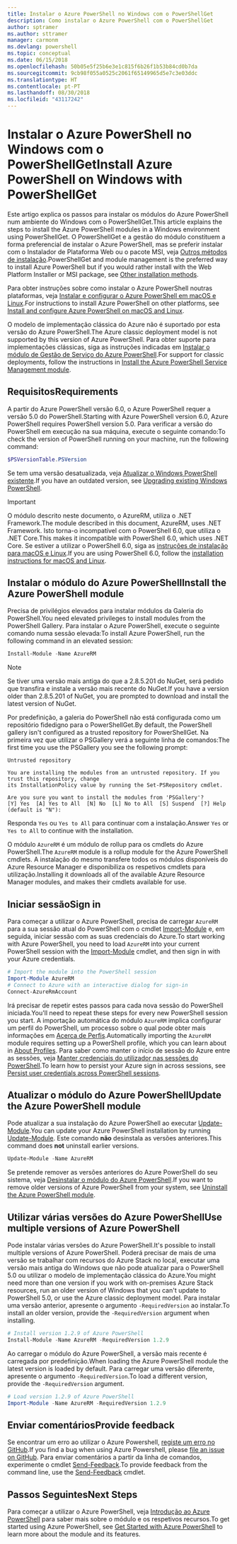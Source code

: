 ```yaml
---
title: Instalar o Azure PowerShell no Windows com o PowerShellGet
description: Como instalar o Azure PowerShell com o PowerShellGet
author: sptramer
ms.author: sttramer
manager: carmonm
ms.devlang: powershell
ms.topic: conceptual
ms.date: 06/15/2018
ms.openlocfilehash: 50b05e5f25b6e3e1c815f6b26f1b53b84cd0b7da
ms.sourcegitcommit: 9cb98f055a0525c2061f65149965d5e7c3e03ddc
ms.translationtype: HT
ms.contentlocale: pt-PT
ms.lasthandoff: 08/30/2018
ms.locfileid: "43117242"
---
```

# <a name="install-azure-powershell-on-windows-with-powershellget"></a><span data-ttu-id="cebb6-103">Instalar o Azure PowerShell no Windows com o PowerShellGet</span><span class="sxs-lookup"><span data-stu-id="cebb6-103">Install Azure PowerShell on Windows with PowerShellGet</span></span>

<span data-ttu-id="cebb6-104">Este artigo explica os passos para instalar os módulos do Azure PowerShell num ambiente do Windows com o PowerShellGet.</span><span class="sxs-lookup"><span data-stu-id="cebb6-104">This article explains the steps to install the Azure PowerShell modules in a Windows environment using PowerShellGet.</span></span> <span data-ttu-id="cebb6-105">O PowerShellGet e a gestão do módulo constituem a forma preferencial de instalar o Azure PowerShell, mas se preferir instalar com o Instalador de Plataforma Web ou o pacote MSI, veja [Outros métodos de instalação](other-install.md).</span><span class="sxs-lookup"><span data-stu-id="cebb6-105">PowerShellGet and module management is the preferred way to install Azure PowerShell but if you would rather install with the Web Platform Installer or MSI package, see [Other installation methods](other-install.md).</span></span>

<span data-ttu-id="cebb6-106">Para obter instruções sobre como instalar o Azure PowerShell noutras plataformas, veja [Instalar e configurar o Azure PowerShell em macOS e Linux](install-azurermps-maclinux.md).</span><span class="sxs-lookup"><span data-stu-id="cebb6-106">For instructions to install Azure PowerShell on other platforms, see [Install and configure Azure PowerShell on macOS and Linux](install-azurermps-maclinux.md).</span></span>

<span data-ttu-id="cebb6-107">O modelo de implementação clássica do Azure não é suportado por esta versão do Azure PowerShell.</span><span class="sxs-lookup"><span data-stu-id="cebb6-107">The Azure classic deployment model is not supported by this version of Azure PowerShell.</span></span> <span data-ttu-id="cebb6-108">Para obter suporte para implementações clássicas, siga as instruções indicadas em [Instalar o módulo de Gestão de Serviço do Azure PowerShell](/powershell/azure/servicemanagement/install-azure-ps).</span><span class="sxs-lookup"><span data-stu-id="cebb6-108">For support for classic deployments, follow the instructions in [Install the Azure PowerShell Service Management module](/powershell/azure/servicemanagement/install-azure-ps).</span></span>

## <a name="requirements"></a><span data-ttu-id="cebb6-109">Requisitos</span><span class="sxs-lookup"><span data-stu-id="cebb6-109">Requirements</span></span>

<span data-ttu-id="cebb6-110">A partir do Azure PowerShell versão 6.0, o Azure PowerShell requer a versão 5.0 do PowerShell.</span><span class="sxs-lookup"><span data-stu-id="cebb6-110">Starting with Azure PowerShell version 6.0, Azure PowerShell requires PowerShell version 5.0.</span></span> <span data-ttu-id="cebb6-111">Para verificar a versão do PowerShell em execução na sua máquina, execute o seguinte comando:</span><span class="sxs-lookup"><span data-stu-id="cebb6-111">To check the version of PowerShell running on your machine, run the following command:</span></span>

```powershell
$PSVersionTable.PSVersion
```

<span data-ttu-id="cebb6-112">Se tem uma versão desatualizada, veja [Atualizar o Windows PowerShell existente](/powershell/scripting/setup/installing-windows-powershell?view=powershell-6#upgrading-existing-windows-powershell).</span><span class="sxs-lookup"><span data-stu-id="cebb6-112">If you have an outdated version, see [Upgrading existing Windows PowerShell](/powershell/scripting/setup/installing-windows-powershell?view=powershell-6#upgrading-existing-windows-powershell).</span></span>

> [!IMPORTANT]
> <span data-ttu-id="cebb6-113">O módulo descrito neste documento, o AzureRM, utiliza o .NET Framework.</span><span class="sxs-lookup"><span data-stu-id="cebb6-113">The module described in this document, AzureRM, uses .NET Framework.</span></span> <span data-ttu-id="cebb6-114">Isto torna-o incompatível com o PowerShell 6.0, que utiliza o .NET Core.</span><span class="sxs-lookup"><span data-stu-id="cebb6-114">This makes it incompatible with PowerShell 6.0, which uses .NET Core.</span></span> <span data-ttu-id="cebb6-115">Se estiver a utilizar o PowerShell 6.0, siga as [instruções de instalação para macOS e Linux](install-azurermps-maclinux.md).</span><span class="sxs-lookup"><span data-stu-id="cebb6-115">If you are using PowerShell 6.0, follow the [installation instructions for macOS and Linux](install-azurermps-maclinux.md).</span></span>

## <a name="install-the-azure-powershell-module"></a><span data-ttu-id="cebb6-116">Instalar o módulo do Azure PowerShell</span><span class="sxs-lookup"><span data-stu-id="cebb6-116">Install the Azure PowerShell module</span></span>

<span data-ttu-id="cebb6-117">Precisa de privilégios elevados para instalar módulos da Galeria do PowerShell.</span><span class="sxs-lookup"><span data-stu-id="cebb6-117">You need elevated privileges to install modules from the PowerShell Gallery.</span></span> <span data-ttu-id="cebb6-118">Para instalar o Azure PowerShell, execute o seguinte comando numa sessão elevada:</span><span class="sxs-lookup"><span data-stu-id="cebb6-118">To install Azure PowerShell, run the following command in an elevated session:</span></span>

```powershell
Install-Module -Name AzureRM
```

> [!NOTE]
> <span data-ttu-id="cebb6-119">Se tiver uma versão mais antiga do que a 2.8.5.201 do NuGet, será pedido que transfira e instale a versão mais recente do NuGet.</span><span class="sxs-lookup"><span data-stu-id="cebb6-119">If you have a version older than 2.8.5.201 of NuGet, you are prompted to download and install the latest version of NuGet.</span></span>

<span data-ttu-id="cebb6-120">Por predefinição, a galeria do PowerShell não está configurada como um repositório fidedigno para o PowerShellGet.</span><span class="sxs-lookup"><span data-stu-id="cebb6-120">By default, the PowerShell gallery isn't configured as a trusted repository for PowerShellGet.</span></span> <span data-ttu-id="cebb6-121">Na primeira vez que utilizar o PSGallery verá a seguinte linha de comandos:</span><span class="sxs-lookup"><span data-stu-id="cebb6-121">The first time you use the PSGallery you see the following prompt:</span></span>

```output
Untrusted repository

You are installing the modules from an untrusted repository. If you trust this repository, change
its InstallationPolicy value by running the Set-PSRepository cmdlet.

Are you sure you want to install the modules from 'PSGallery'?
[Y] Yes  [A] Yes to All  [N] No  [L] No to All  [S] Suspend  [?] Help (default is "N"):
```

<span data-ttu-id="cebb6-122">Responda `Yes` ou `Yes to All` para continuar com a instalação.</span><span class="sxs-lookup"><span data-stu-id="cebb6-122">Answer `Yes` or `Yes to All` to continue with the installation.</span></span>

<span data-ttu-id="cebb6-123">O módulo `AzureRM` é um módulo de rollup para os cmdlets do Azure PowerShell.</span><span class="sxs-lookup"><span data-stu-id="cebb6-123">The `AzureRM` module is a rollup module for the Azure PowerShell cmdlets.</span></span> <span data-ttu-id="cebb6-124">A instalação do mesmo transfere todos os módulos disponíveis do Azure Resource Manager e disponibiliza os respetivos cmdlets para utilização.</span><span class="sxs-lookup"><span data-stu-id="cebb6-124">Installing it downloads all of the available Azure Resource Manager modules, and makes their cmdlets available for use.</span></span>

## <a name="sign-in"></a><span data-ttu-id="cebb6-125">Iniciar sessão</span><span class="sxs-lookup"><span data-stu-id="cebb6-125">Sign in</span></span>

<span data-ttu-id="cebb6-126">Para começar a utilizar o Azure PowerShell, precisa de carregar `AzureRM` para a sua sessão atual do PowerShell com o cmdlet [Import-Module](/powershell/module/Microsoft.PowerShell.Core/Import-Module) e, em seguida, iniciar sessão com as suas credenciais do Azure.</span><span class="sxs-lookup"><span data-stu-id="cebb6-126">To start working with Azure PowerShell, you need to load `AzureRM` into your current PowerShell session with the [Import-Module](/powershell/module/Microsoft.PowerShell.Core/Import-Module) cmdlet, and then sign in with your Azure credentials.</span></span>

```powershell
# Import the module into the PowerShell session
Import-Module AzureRM
# Connect to Azure with an interactive dialog for sign-in
Connect-AzureRmAccount
```

<span data-ttu-id="cebb6-127">Irá precisar de repetir estes passos para cada nova sessão do PowerShell iniciada.</span><span class="sxs-lookup"><span data-stu-id="cebb6-127">You'll need to repeat these steps for every new PowerShell session you start.</span></span> <span data-ttu-id="cebb6-128">A importação automática do módulo `AzureRM` implica configurar um perfil do PowerShell, um processo sobre o qual pode obter mais informações em [Acerca de Perfis](/powershell/module/microsoft.powershell.core/about/about_profiles).</span><span class="sxs-lookup"><span data-stu-id="cebb6-128">Automatically importing the `AzureRM` module requires setting up a PowerShell profile, which you can learn about in [About Profiles](/powershell/module/microsoft.powershell.core/about/about_profiles).</span></span>
<span data-ttu-id="cebb6-129">Para saber como manter o início de sessão do Azure entre as sessões, veja [Manter credenciais do utilizador nas sessões do PowerShell](context-persistence.md).</span><span class="sxs-lookup"><span data-stu-id="cebb6-129">To learn how to persist your Azure sign in across sessions, see [Persist user credentials across PowerShell sessions](context-persistence.md).</span></span>

## <a name="update-the-azure-powershell-module"></a><span data-ttu-id="cebb6-130">Atualizar o módulo do Azure PowerShell</span><span class="sxs-lookup"><span data-stu-id="cebb6-130">Update the Azure PowerShell module</span></span>

<span data-ttu-id="cebb6-131">Pode atualizar a sua instalação do Azure PowerShell ao executar [Update-Module](/powershell/module/powershellget/update-module).</span><span class="sxs-lookup"><span data-stu-id="cebb6-131">You can update your Azure PowerShell installation by running [Update-Module](/powershell/module/powershellget/update-module).</span></span> <span data-ttu-id="cebb6-132">Este comando __não__ desinstala as versões anteriores.</span><span class="sxs-lookup"><span data-stu-id="cebb6-132">This command does __not__ uninstall earlier versions.</span></span>

```powershell
Update-Module -Name AzureRM
```

<span data-ttu-id="cebb6-133">Se pretende remover as versões anteriores do Azure PowerShell do seu sistema, veja [Desinstalar o módulo do Azure PowerShell](uninstall-azurerm-ps.md).</span><span class="sxs-lookup"><span data-stu-id="cebb6-133">If you want to remove older versions of Azure PowerShell from your system, see [Uninstall the Azure PowerShell module](uninstall-azurerm-ps.md).</span></span>

## <a name="use-multiple-versions-of-azure-powershell"></a><span data-ttu-id="cebb6-134">Utilizar várias versões do Azure PowerShell</span><span class="sxs-lookup"><span data-stu-id="cebb6-134">Use multiple versions of Azure PowerShell</span></span>

<span data-ttu-id="cebb6-135">Pode instalar várias versões do Azure PowerShell.</span><span class="sxs-lookup"><span data-stu-id="cebb6-135">It's possible to install multiple versions of Azure PowerShell.</span></span> <span data-ttu-id="cebb6-136">Poderá precisar de mais de uma versão se trabalhar com recursos do Azure Stack no local, executar uma versão mais antiga do Windows que não pode atualizar para o PowerShell 5.0 ou utilizar o modelo de implementação clássica do Azure.</span><span class="sxs-lookup"><span data-stu-id="cebb6-136">You might need more than one version if you work with on-premises Azure Stack resources, run an older version of Windows that you can't update to PowerShell 5.0, or use the Azure classic deployment model.</span></span> <span data-ttu-id="cebb6-137">Para instalar uma versão anterior, apresente o argumento `-RequiredVersion` ao instalar.</span><span class="sxs-lookup"><span data-stu-id="cebb6-137">To install an older version, provide the `-RequiredVersion` argument when installing.</span></span>

```powershell
# Install version 1.2.9 of Azure PowerShell
Install-Module -Name AzureRM -RequiredVersion 1.2.9
```

<span data-ttu-id="cebb6-138">Ao carregar o módulo do Azure PowerShell, a versão mais recente é carregada por predefinição.</span><span class="sxs-lookup"><span data-stu-id="cebb6-138">When loading the Azure PowerShell module the latest version is loaded by default.</span></span> <span data-ttu-id="cebb6-139">Para carregar uma versão diferente, apresente o argumento `-RequiredVersion`.</span><span class="sxs-lookup"><span data-stu-id="cebb6-139">To load a different version, provide the `-RequiredVersion` argument.</span></span>

```powershell
# Load version 1.2.9 of Azure PowerShell
Import-Module -Name AzureRM -RequiredVersion 1.2.9
```

## <a name="provide-feedback"></a><span data-ttu-id="cebb6-140">Enviar comentários</span><span class="sxs-lookup"><span data-stu-id="cebb6-140">Provide feedback</span></span>

<span data-ttu-id="cebb6-141">Se encontrar um erro ao utilizar o Azure Powershell, [registe um erro no GitHub](https://github.com/Azure/azure-powershell/issues).</span><span class="sxs-lookup"><span data-stu-id="cebb6-141">If you find a bug when using Azure Powershell, please [file an issue on GitHub](https://github.com/Azure/azure-powershell/issues).</span></span>
<span data-ttu-id="cebb6-142">Para enviar comentários a partir da linha de comandos, experimente o cmdlet [Send-Feedback](/powershell/module/azurerm.profile/send-feedback).</span><span class="sxs-lookup"><span data-stu-id="cebb6-142">To provide feedback from the command line, use the [Send-Feedback](/powershell/module/azurerm.profile/send-feedback) cmdlet.</span></span>

## <a name="next-steps"></a><span data-ttu-id="cebb6-143">Passos Seguintes</span><span class="sxs-lookup"><span data-stu-id="cebb6-143">Next Steps</span></span>

<span data-ttu-id="cebb6-144">Para começar a utilizar o Azure PowerShell, veja [Introdução ao Azure PowerShell](get-started-azureps.md) para saber mais sobre o módulo e os respetivos recursos.</span><span class="sxs-lookup"><span data-stu-id="cebb6-144">To get started using Azure PowerShell, see [Get Started with Azure PowerShell](get-started-azureps.md) to learn more about the module and its features.</span></span>
